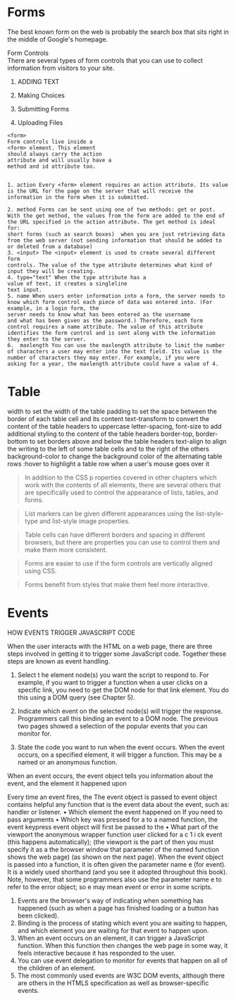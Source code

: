 # Forms 

The best known form on the web is probably
the search box that sits right in the middle of
Google's homepage.  

Form Controls  
There are several types of form controls that
you can use to collect information from visitors
to your site. 




1. ADDING TEXT

2.  Making Choices

3.  Submitting Forms

4.  Uploading Files
```
<form>
Form controls live inside a
<form> element. This element
should always carry the action
attribute and will usually have a
method and id attribute too.


1. action Every <form> element requires an action attribute. Its value is the URL for the page on the server that will receive the information in the form when it is submitted.

2. method Forms can be sent using one of two methods: get or post.
With the get method, the values from the form are added to the end of the URL specified in the action attribute. The get method is ideal for:
short forms (such as search boxes)  when you are just retrieving data from the web server (not sending information that should be added to or deleted from a database)
3. <input> The <input> element is used to create several different form
controls. The value of the type attribute determines what kind of input they will be creating.
4. type="text" When the type attribute has a
value of text, it creates a singleline
text input.
5. name When users enter information into a form, the server needs to know which form control each piece of data was entered into. (For example, in a login form, the
server needs to know what has been entered as the username
and what has been given as the password.) Therefore, each form
control requires a name attribute. The value of this attribute
identifies the form control and is sent along with the information
they enter to the server.
6.  maxlength You can use the maxlength attribute to limit the number
of characters a user may enter into the text field. Its value is the
number of characters they may enter. For example, if you were
asking for a year, the maxlength attribute could have a value of 4.
```

# Table
width to set the width of the
table
padding to set the space
between the border of each table
cell and its content
text-transform to convert the
content of the table headers to
uppercase
letter-spacing, font-size
to add additional styling to the
content of the table headers
border-top, border-bottom
to set borders above and below
the table headers
text-align to align the writing
to the left of some table cells and
to the right of the others
background-color to change
the background color of the
alternating table rows
:hover to highlight a table row
when a user's mouse goes over it 

>In addition to the CSS p  roperties covered in other
chapters which work with the contents of all elements,
there are several others that are specifically used to
control the appearance of lists, tables, and forms.  

> List markers can be given different appearances
using the list-style-type and list-style image
properties.


> Table cells can have different borders and spacing in
different browsers, but there are properties you can
use to control them and make them more consistent.


> Forms are easier to use if the form controls are
vertically aligned using CSS.

> Forms benefit from styles that make them feel more
interactive.




# Events 
HOW EVENTS TRIGGER
JAVASCRIPT CODE 

When the user interacts with the HTML on a web page, there are three
steps involved in getting it to trigger some JavaScript code.
Together these steps are known as event handling.


1.  Select t he element
node(s) you want the
script to respond to.
For example, if you want to
trigger a function when a user
clicks on a specific link, you need
to get the DOM node for that
link element. You do this using a
DOM query (see Chapter 5).

2. Indicate which event on
the selected node(s) will
trigger the response.
Programmers call this binding an
event to a DOM node.
The previous two pages showed
a selection of the popular events
that you can monitor for.
3. State the code you want
to run when the event
occurs.
When the event occurs, on a
specified element, it will trigger
a function. This may be a named
or an anonymous function.




When an event occurs, the event object tells
you information about the event, and the
element it happened upon 

Every time an event fires, the The event object is passed to
event object contains helpful any function that is the event
data about the event, such as: handler or listener.
• Which element the event
happened on If you need to pass arguments
• Which key was pressed for a to a named function, the event
keypress event object will first be passed to the
• What part of the viewport the anonymous wrapper function
user clicked for a c 1 i ck event (this happens automatically);
(the viewport is the part of then you must specify it as a
the browser window that parameter of the named function
shows the web page) (as shown on the next page).
When the event object is
passed into a function, it is often
given the parameter name e
(for event). It is a widely used
shorthand (and you see it
adopted throughout this book).
Note, however, that some
programmers also use the
parameter name e to refer to the
error object; so e may mean
event or error in some scripts.

1. Events are the browser's way of indicating when
something has happened (such as when a page has
finished loading or a button has been clicked).
2. Binding is the process of stating which event you are
waiting to happen, and which element you are waiting
for that event to happen upon.
3. When an event occurs on an element, it can trigger a
JavaScript function. When this function then changes
the web page in some way, it feels interactive because
it has responded to the user.
4. You can use event delegation to monitor for events
that happen on all of the children of an element.
5. The most commonly used events are W3C DOM
events, although there are others in the HTMLS
specification as well as browser-specific events.